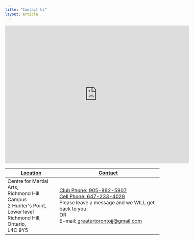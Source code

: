 ```yaml
---
title: "Contact Us"
layout: article
---
```

<iframe src="https://www.google.com/maps/embed?pb=!1m18!1m12!1m3!1d2878.1236693557953!2d-79.44250008424176!3d43.8325336488333!2m3!1f0!2f0!3f0!3m2!1i1024!2i768!4f13.1!3m3!1m2!1s0x882b2c764884dcd1%3A0xe48f3aba7f91612a!2sCentre+For+Martial+Arts!5e0!3m2!1sen!2sca!4v1510612337170" width="600" height="450" frameborder="0" style="border:0" allowfullscreen></iframe>



| <b><u>Location</u><b> | <b><u>Contact</u><b>|
|-------|--------|
|Centre for Martial Arts,<br>Richmond Hill Campus<br>2 Hunter's Point, Lower level<br>Richmond Hill,<br>Ontario,<br>L4C 9Y5 | <a href="tel:905-882-5907">Club Phone: 905-882-5907</a><br><a href="tel:647-233-4029">Cell Phone: 647-233-4029</a><br>Please leave a message and we WILL get back to you.<br>OR<br>E-mail:<a href="mailto:greatertorontojj@gmail.com?Subject=Request%20for%20info" target="top"> greatertorontojj@gmail.com |
